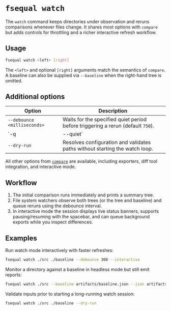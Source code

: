 # `fsequal watch`

The `watch` command keeps directories under observation and reruns comparisons whenever files change. It shares most options with `compare` but adds controls for throttling and a richer interactive refresh workflow.

## Usage

```bash
fsequal watch <left> [right]
```

The `<left>` and optional `[right]` arguments match the semantics of `compare`. A baseline can also be supplied via `--baseline` when the right-hand tree is omitted.

## Additional options

| Option | Description |
| --- | --- |
| `--debounce <milliseconds>` | Waits for the specified quiet period before triggering a rerun (default `750`). |
| `-q|--quiet` | Minimizes console output between reruns (summaries and trees are skipped). |
| `--dry-run` | Resolves configuration and validates paths without starting the watch loop. |

All other options from [`compare`](command-compare.md) are available, including exporters, diff tool integration, and interactive mode.

## Workflow

1. The initial comparison runs immediately and prints a summary tree.
2. File system watchers observe both trees (or the tree and baseline) and queue reruns using the debounce interval.
3. In interactive mode the session displays live status banners, supports pausing/resuming with the spacebar, and can queue background exports while you inspect differences.

## Examples

Run watch mode interactively with faster refreshes:

```bash
fsequal watch ./src ./baseline --debounce 300 --interactive
```

Monitor a directory against a baseline in headless mode but still emit reports:

```bash
fsequal watch ./src --baseline artifacts/baseline.json --json artifacts/watch-report.json --summary artifacts/watch-summary.json
```

Validate inputs prior to starting a long-running watch session:

```bash
fsequal watch ./src ./baseline --dry-run
```
